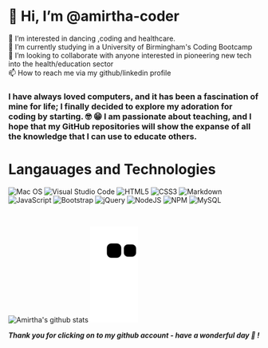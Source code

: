 # 👋 Hi, I’m @amirtha-coder 
👀 I’m interested in dancing ,coding and healthcare.\
🌱 I’m currently studying in a University of Birmingham's Coding Bootcamp\
💞️ I’m looking to collaborate with anyone interested in pioneering new tech into the health/education sector\
📫 How to reach me via my github/linkedin profile
### I have always loved computers, and it has been a fascination of mine for life; I finally decided to explore my adoration for coding by starting. 🤓 😁 I am passionate about teaching, and I hope that my GitHub repositories will show the expanse of all the knowledge that I can use to educate others.


# Langauages and Technologies
![Mac OS](https://img.shields.io/badge/mac%20os-000000?style=for-the-badge&logo=apple&logoColor=white)
![Visual Studio Code](https://img.shields.io/badge/Visual%20Studio%20Code-0078d7.svg?style=for-the-badge&logo=visual-studio-code&logoColor=white)
![HTML5](https://img.shields.io/badge/html5-%23E34F26.svg?style=for-the-badge&logo=html5&logoColor=white)
![CSS3](https://img.shields.io/badge/css3-%231572B6.svg?style=for-the-badge&logo=css3&logoColor=white)
![Markdown](https://img.shields.io/badge/markdown-%23000000.svg?style=for-the-badge&logo=markdown&logoColor=white)
![JavaScript](https://img.shields.io/badge/javascript-%23323330.svg?style=for-the-badge&logo=javascript&logoColor=%23F7DF1E)
![Bootstrap](https://img.shields.io/badge/bootstrap-%23563D7C.svg?style=for-the-badge&logo=bootstrap&logoColor=white)
![jQuery](https://img.shields.io/badge/jquery-%230769AD.svg?style=for-the-badge&logo=jquery&logoColor=white)
![NodeJS](https://img.shields.io/badge/node.js-6DA55F?style=for-the-badge&logo=node.js&logoColor=white)
![NPM](https://img.shields.io/badge/NPM-%23000000.svg?style=for-the-badge&logo=npm&logoColor=white)
![MySQL](https://img.shields.io/badge/mysql-%2300f.svg?style=for-the-badge&logo=mysql&logoColor=white)

<br>

![Amirtha's github stats](https://github-readme-stats.vercel.app/api?username=amirtha-coder)
![Snake animation](https://github.com/amirtha-coder/amirtha-coder/blob/output/github-contribution-grid-snake.svg)


 _**Thank you for clicking on to my github account - have a wonderful day 🥰 !**_


<!---
amirtha-coder/amirtha-coder is a ✨ special ✨ repository because its `README.md` (this file) appears on your GitHub profile.
You can click the Preview link to take a look at your changes.
--->

